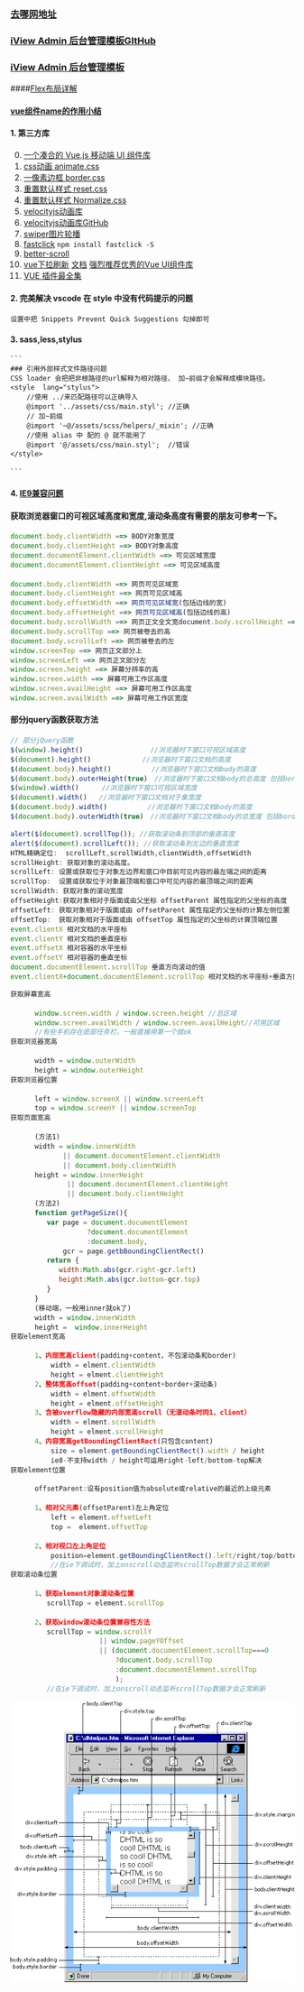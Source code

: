 ### [去哪网地址](http://piao.qunar.com/touch/)
### [iView Admin 后台管理模板GItHub](https://github.com/iview/iview-admin)
### [iView Admin 后台管理模板](https://gitee.com/icarusion/iview-admin)
####[Flex布局详解](https://www.cnblogs.com/qcloud1001/p/9848619.html)
#### [vue组件name的作用小结](https://www.jb51.net/article/140702.htm)

#### 1. 第三方库
 0.  [一个凑合的 Vue.js 移动端 UI 组件库](https://vux.li/)
 1.  [css动画 animate.css](https://daneden.github.io/animate.css/)
 2.  [一像素边框 border.css]()
 3.  [重置默认样式 reset.css](https://cssreset.com/)
 3.  [重置默认样式 Normalize.css](http://necolas.github.io/normalize.css/)
 4.  [velocityjs动画库](http://velocityjs.org/)
 5.  [velocityjs动画库GitHub](https://github.com/julianshapiro/velocity)
 6.  [swiper图片轮播](https://www.swiper.com.cn/)
 7.  [fastclick](https://github.com/ftlabs/fastclick) `npm install fastclick -S`
 8.  [better-scroll](https://github.com/ustbhuangyi/better-scroll)                  
 9.  [vue下拉刷新](https://www.npmjs.com/package/vue-scroller) 
     [文档](https://www.jianshu.com/p/31ad32e7ec13)
     [强烈推荐优秀的Vue UI组件库](https://www.jianshu.com/p/398a3b2e535f)
 10. [VUE 插件最全集](https://blog.csdn.net/hjh15827475896/article/details/78207066)
     



#### 2. 完美解决 vscode 在 style 中没有代码提示的问题
`设置中把 Snippets Prevent Quick Suggestions 勾掉即可`


#### 3. sass,less,stylus
    ``` 
    ### 引用外部样式文件路径问题
    CSS loader 会把把非根路径的url解释为相对路径， 加~前缀才会解释成模块路径。
    <style  lang="stylus">
        //使用 ../来匹配路径可以正确导入
        @import '../assets/css/main.styl'; //正确
        // 加~前缀
        @import '~@/assets/scss/helpers/_mixin'; //正确
        //使用 alias 中 配的 @ 就不能用了
        @import '@/assets/css/main.styl';  //错误
    </style>
    
    ```

#### 4. [IE9兼容问题](https://www.cnblogs.com/chenguiya/p/9255202.html)

#### 获取浏览器窗口的可视区域高度和宽度,滚动条高度有需要的朋友可参考一下。
```javascript
document.body.clientWidth ==> BODY对象宽度
document.body.clientHeight ==> BODY对象高度
document.documentElement.clientWidth ==> 可见区域宽度
document.documentElement.clientHeight ==> 可见区域高度
  
document.body.clientWidth ==> 网页可见区域宽 
document.body.clientHeight ==> 网页可见区域高
document.body.offsetWidth ==> 网页可见区域宽(包括边线的宽)
document.body.offsetHeight ==> 网页可见区域高(包括边线的高)
document.body.scrollWidth ==> 网页正文全文宽document.body.scrollHeight ==> 网页正文全文高
document.body.scrollTop ==> 网页被卷去的高
document.body.scrollLeft ==> 网页被卷去的左
window.screenTop ==> 网页正文部分上
window.screenLeft ==> 网页正文部分左
window.screen.height ==> 屏幕分辨率的高
window.screen.width ==> 屏幕可用工作区高度
window.screen.availHeight ==> 屏幕可用工作区高度
window.screen.availWidth ==> 屏幕可用工作区宽度
```

####  部分jquery函数获取方法
```javascript
// 部分jQuery函数  
$(window).height() 　              //浏览器时下窗口可视区域高度   
$(document).height()　           //浏览器时下窗口文档的高度   
$(document.body).height()　　　　　　//浏览器时下窗口文档body的高度   
$(document.body).outerHeight(true)　//浏览器时下窗口文档body的总高度 包括border padding margin   
$(window).width() 　   //浏览器时下窗口可视区域宽度   
$(document).width()   //浏览器时下窗口文档对于象宽度   
$(document.body).width()　　　　　　//浏览器时下窗口文档body的高度   
$(document.body).outerWidth(true)　//浏览器时下窗口文档body的总宽度 包括border padding
```

```javascript
alert($(document).scrollTop()); //获取滚动条到顶部的垂直高度
alert($(document).scrollLeft()); //获取滚动条到左边的垂直宽度
HTML精确定位:  scrollLeft,scrollWidth,clientWidth,offsetWidth   
scrollHeight: 获取对象的滚动高度。   
scrollLeft: 设置或获取位于对象左边界和窗口中目前可见内容的最左端之间的距离   
scrollTop:  设置或获取位于对象最顶端和窗口中可见内容的最顶端之间的距离   
scrollWidth: 获取对象的滚动宽度   
offsetHeight:获取对象相对于版面或由父坐标 offsetParent 属性指定的父坐标的高度   
offsetLeft: 获取对象相对于版面或由 offsetParent 属性指定的父坐标的计算左侧位置   
offsetTop:  获取对象相对于版面或由 offsetTop 属性指定的父坐标的计算顶端位置   
event.clientX 相对文档的水平座标   
event.clientY 相对文档的垂直座标   
event.offsetX 相对容器的水平坐标   
event.offsetY 相对容器的垂直坐标   
document.documentElement.scrollTop 垂直方向滚动的值   
event.clientX+document.documentElement.scrollTop 相对文档的水平座标+垂直方向滚动的量
```

```javascript
获取屏幕宽高

      window.screen.width / window.screen.height //总区域
      window.screen.availWidth / window.screen.availHeight//可用区域
      //有些手机存在底部任务栏，一般直接用第一个就ok
获取浏览器宽高

      width = window.outerWidth
      height = window.outerHeight
获取浏览器位置

      left = window.screenX || window.screenLeft
      top = window.screenY || window.screenTop
获取页面宽高

      (方法1)
      width = window.innerWidth 
             || document.documentElement.clientWidth 
             || document.body.clientWidth
      height = window.innerHeight 
              || document.documentElement.clientHeight 
              || document.body.clientHeight
      (方法2)
      function getPageSize(){
         var page = document.documentElement
                   ?document.documentElement
                   :document.body,
             gcr = page.getbBoundingClientRect()
         return {
            width:Math.abs(gcr.right-gcr.left)
            height:Math.abs(gcr.bottom-gcr.top)
         }
      }
      (移动端，一般用inner就ok了)
      width = window.innerWidth
      height =  window.innerHeight
获取element宽高

      1、内部宽高client(padding+content，不包滚动条和border)
          width = elment.clientWidth
          height = elment.clientHeight
      2、整体宽高offset(padding+content+border+滚动条)
          width = elment.offsetWidth
          height = elment.offsetHeight
      3、含被overflow隐藏的内部宽高scroll（无滚动条时同1、client）
          width = elment.scrollWidth
          height = elment.scrollHeight
      4、内容宽高getBoundingClientRect(只包含content)
          size = element.getBoundingClientRect().width / height
          ie8-不支持width / height可运用right-left/bottom-top解决
获取element位置

      offsetParent:设有position值为absolute或relative的最近的上级元素

      1、相对父元素(offsetParent)左上角定位
          left = element.offsetLeft
          top =  element.offsetTop

      2、相对视口左上角定位 
          position=element.getBoundingClientRect().left/right/top/bottom
          //在ie下调试时，加上onscroll动态监听scrollTop数据才会正常刷新
获取滚动条位置

      1、获取element对象滚动条位置
         scrollTop = element.scrollTop

      2、获取window滚动条位置兼容性方法
         scrollTop = window.scrollY 
                      || window.pageYOffset 
                      || (document.documentElement.scrollTop===0
                          ?document.body.scrollTop
                          :document.documentElement.scrollTop
                          );    
         //在ie下调试时，加上onscroll动态监听scrollTop数据才会正常刷新  
```

![alt](./HTML窗口位置解析.jpg)
